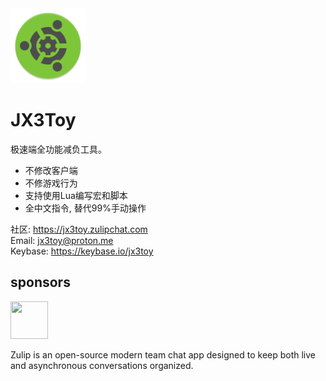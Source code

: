 <img width="120" height="120" src="https://raw.githubusercontent.com/JX3Toy/JX3Toy/main/Logo.svg" alt="JX3Toy"/>

# JX3Toy
极速端全功能减负工具。

- 不修改客户端
- 不修游戏行为
- 支持使用Lua编写宏和脚本
- 全中文指令, 替代99%手动操作


社区: <https://jx3toy.zulipchat.com>  
Email: <jx3toy@proton.me>  
Keybase: <https://keybase.io/jx3toy>  


## sponsors

<a href="https://zulip.com">
  <img width="60" height="60" src="https://raw.githubusercontent.com/zulip/zulip/main/static/images/logo/zulip-icon-circle.svg">
</a>

Zulip is an open-source modern team chat app designed to keep both live and asynchronous conversations organized.
